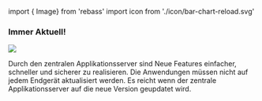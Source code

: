 <!-- @format -->

import { Image} from 'rebass'
import icon from './icon/bar-chart-reload.svg'

### Immer Aktuell!

<Image width={120} src={icon} />

Durch den zentralen Applikationsserver sind Neue Features einfacher, schneller und sicherer zu realisieren. Die Anwendungen müssen nicht auf jedem Endgerät aktualisiert werden. Es reicht wenn der zentrale Applikationsserver auf die neue Version geupdatet wird.
